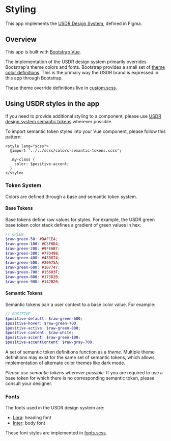 # Styling

This app implements the [USDR Design System](https://www.figma.com/file/HWu4iIjcoX2txuN543qzIB/USDR-Design-System?type=design&node-id=101%3A167&mode=design&t=8mml86X91f9FzVAE-1), defined in Figma.

## Overview

This app is built with [Bootstrap Vue](https://bootstrap-vue.org/).

The implementation of the USDR design system primarily overrides Bootstrap's theme colors and fonts. Bootstrap provides a small set of [theme color definitions](https://getbootstrap.com/docs/5.0/customize/css-variables/#root-variables). This is the primary way the USDR brand is expressed in this app through Bootstrap.

These theme override definitions live in [custom.scss](../packages/client/scss/custom.scss).

## Using USDR styles in the app

If you need to provide additional styling to a component, please use [USDR design system semantic tokens](../packages/client/scss/colors-semantic-tokens.scss) wherever possible.

To import semantic token styles into your Vue component, please follow this pattern:
```vue
<style lang="scss">
  @import '../../scss/colors-semantic-tokens.scss';

  .my-class {
    color: $positive-accent;
  }
</style>
```

### Token System 
Colors are defined through a base and semantic token system.

#### Base Tokens
Base tokens define raw values for styles. For example, the USDR green base token color stack defines a gradient of green values in hex:
```scss
// GREEN
$raw-green-50: #DAFCE4;
$raw-green-100: #C5F6D4;
$raw-green-200: #9FE6B7;
$raw-green-300: #77D498;
$raw-green-400: #43B874;
$raw-green-500: #20975A;
$raw-green-600: #107747;
$raw-green-700: #15603F;
$raw-green-800: #173D2B;
$raw-green-900: #142B20;
```

#### Semantic Tokens
Semantic tokens pair a user context to a base color value. For example:
```scss
// POSITIVE
$positive-default: $raw-green-600;
$positive-hover: $raw-green-700;
$positive-active: $raw-green-800;
$positive-content: $raw-white;
$positive-accent: $raw-green-100;
$positive-accentContent: $raw-gray-700;
```

A set of semantic token definitions function as a *theme*. Multiple theme definitions may exist for the same set of semantic tokens, which allows implementation of alternate color themes like dark mode.  

*Please use semantic tokens wherever possible.* If you are required to use a base token for which there is no corresponding semantic token, please consult your designer. 

### Fonts

The fonts used in the USDR design system are:
- [Lora](https://fonts.google.com/specimen/Lora): heading font
- [Inter](https://fonts.google.com/specimen/Inter): body font

These font styles are implemented in [fonts.scss](../packages/client/scss/fonts.scss).
